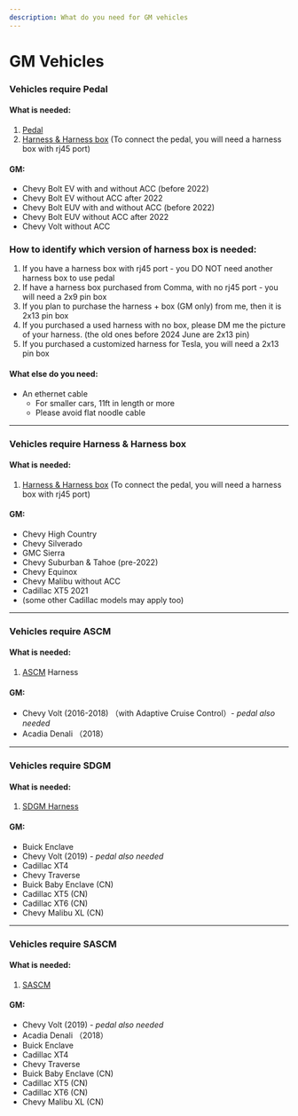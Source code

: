 ```yaml
---
description: What do you need for GM vehicles
---
```


# GM Vehicles

### Vehicles require Pedal

#### What is needed:

1. [Pedal](../beartech/comma-pedal-description-and-installation-guide.md)
2. [Harness & Harness box](../beartech/harness-and-harness-box-description.md) (To connect the pedal, you will need a harness box with rj45 port)

#### GM:&#x20;

* Chevy Bolt EV with and without ACC (before 2022)
* Chevy Bolt EV without ACC after 2022
* Chevy Bolt EUV with and without ACC (before 2022)
* Chevy Bolt EUV without ACC after 2022
* Chevy Volt without ACC

### How to identify which version of harness box is needed:

1. If you have a harness box with rj45 port - you DO NOT need another harness box to use pedal
2. If have a harness box purchased from Comma, with no rj45 port - you will need a 2x9 pin box
3. If you plan to purchase the harness + box (GM only) from me, then it is 2x13 pin box
4. If you purchased a used harness with no box, please DM me the picture of your harness. (the old ones before 2024 June are 2x13 pin)
5. If you purchased a customized harness for Tesla, you will need a 2x13 pin box

#### What else do you need:

* An ethernet cable
  * For smaller cars, 11ft in length or more&#x20;
  * Please avoid flat noodle cable

***

### Vehicles require Harness & Harness box

#### What is needed:

1. [Harness & Harness box](../beartech/harness-and-harness-box-description.md) (To connect the pedal, you will need a harness box with rj45 port)

#### GM:&#x20;

* Chevy High Country
* Chevy Silverado
* GMC Sierra
* Chevy Suburban & Tahoe (pre-2022)
* Chevy Equinox
* Chevy Malibu without ACC
* Cadillac XT5 2021
* &#x20;(some other Cadillac models may apply too)

***

### Vehicles require ASCM

#### What is needed:

1. [ASCM](../beartech/ascm-harness.md) Harness

#### GM:&#x20;

* Chevy Volt (2016-2018)  （with Adaptive Cruise Control）- _pedal also needed_
* Acadia Denali （2018）

***

### Vehicles require SDGM

#### What is needed:

1. [SDGM Harness](../beartech/sdgm-harness.md)

#### GM:&#x20;

* Buick Enclave
* Chevy Volt (2019) - _pedal also needed_
* Cadillac XT4
* Chevy Traverse
* Buick Baby Enclave (CN)
* Cadillac XT5 (CN)
* Cadillac XT6 (CN)
* Chevy Malibu XL (CN)

***

### Vehicles require SASCM

#### What is needed:

1. [SASCM](../beartech/sascm.md)

#### GM:&#x20;

* Chevy Volt (2019) - _pedal also needed_
* Acadia Denali （2018）
* Buick Enclave
* Cadillac XT4
* Chevy Traverse
* Buick Baby Enclave (CN)
* Cadillac XT5 (CN)
* Cadillac XT6 (CN)
* Chevy Malibu XL (CN)
